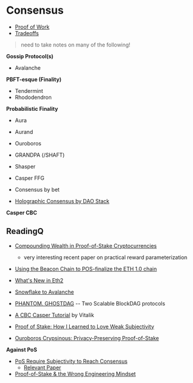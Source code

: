 # Consensus

* [Proof of Work](./Basics/PoW.md)
* [Tradeoffs](./FunTradeoffs.md)

> need to take notes on many of the following!

**Gossip Protocol(s)**
* Avalanche

**PBFT-esque (Finality)**
* Tendermint
* Rhododendron

**Probabilistic Finality**
* Aura
* Aurand
* Ouroboros

* GRANDPA (/SHAFT)

* Shasper
* Casper FFG
* Consensus by bet

* [Holographic Consensus by DAO Stack](https://medium.com/daostack/holographic-consensus-part-1-116a73ba1e1c)

**Casper CBC**

## ReadingQ

* [Compounding Wealth in Proof-of-Stake Cryptocurrencies](https://arxiv.org/abs/1809.07468)
    * very interesting recent paper on practical reward parameterization

* [Using the Beacon Chain to POS-finalize the ETH 1.0 chain](https://ethresear.ch/t/using-the-beacon-chain-to-pos-finalize-the-ethereum-1-0-chain/4521)

* [What's New in Eth2](https://notes.ethereum.org/c/Sk8Zs--CQ/https%3A%2F%2Fbenjaminion.xyz%2Fnewineth2%2F20181210.html)

* [Snowflake to Avalanche](https://ipfs.io/ipfs/QmUy4jh5mGNZvLkjies1RWM4YuvJh5o2FYopNPVYwrRVGV)
* [PHANTOM. GHOSTDAG](https://eprint.iacr.org/2018/104.pdf) -- Two Scalable BlockDAG protocols

* [A CBC Casper Tutorial](https://vitalik.ca/general/2018/12/05/cbc_casper.html) by Vitalik

* [Proof of Stake: How I Learned to Love Weak Subjectivity](https://blog.ethereum.org/2014/11/25/proof-stake-learned-love-weak-subjectivity/)

* [Ouroboros Crypsinous: Privacy-Preserving Proof-of-Stake](https://eprint.iacr.org/2018/1132)

**Against PoS**
* [PoS Require Subjectivity to Reach Consensus](https://forum.blockstack.org/t/pos-blockchains-require-subjectivity-to-reach-consensus/762?u=muneeb)
    * [Relevant Paper](https://eprint.iacr.org/2016/919.pdf)
* [Proof-of-Stake & the Wrong Engineering Mindset](https://medium.com/@hugonguyen/proof-of-stake-the-wrong-engineering-mindset-15e641ab65a2)